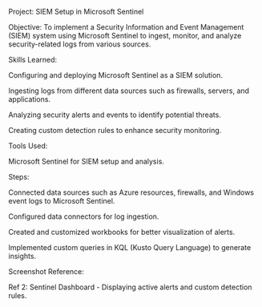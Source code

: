 Project: SIEM Setup in Microsoft Sentinel

Objective: To implement a Security Information and Event Management (SIEM) system using Microsoft Sentinel to ingest, monitor, and analyze security-related logs from various sources.

Skills Learned:

Configuring and deploying Microsoft Sentinel as a SIEM solution.

Ingesting logs from different data sources such as firewalls, servers, and applications.

Analyzing security alerts and events to identify potential threats.

Creating custom detection rules to enhance security monitoring.

Tools Used:

Microsoft Sentinel for SIEM setup and analysis.

Steps:

Connected data sources such as Azure resources, firewalls, and Windows event logs to Microsoft Sentinel.

Configured data connectors for log ingestion.

Created and customized workbooks for better visualization of alerts.

Implemented custom queries in KQL (Kusto Query Language) to generate insights.

Screenshot Reference:

Ref 2: Sentinel Dashboard - Displaying active alerts and custom detection rules.
